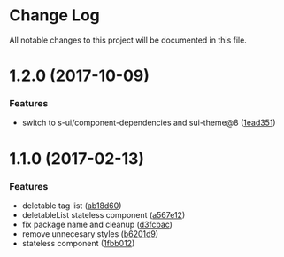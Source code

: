 # Change Log

All notable changes to this project will be documented in this file.

<a name="1.2.0"></a>
# 1.2.0 (2017-10-09)


### Features

* switch to s-ui/component-dependencies and sui-theme@8 ([1ead351](https://github.com/SUI-Components/sui-components/commit/1ead351))



<a name="1.1.0"></a>
# 1.1.0 (2017-02-13)


### Features

* deletable tag list ([ab18d60](https://github.com/SUI-Components/sui-components/commit/ab18d60))
* deletableList stateless component ([a567e12](https://github.com/SUI-Components/sui-components/commit/a567e12))
* fix package name and cleanup ([d3fcbac](https://github.com/SUI-Components/sui-components/commit/d3fcbac))
* remove unnecesary styles ([b6201d9](https://github.com/SUI-Components/sui-components/commit/b6201d9))
* stateless component ([1fbb012](https://github.com/SUI-Components/sui-components/commit/1fbb012))



